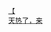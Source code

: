 [【](http://tieba.baidu.com/p/3093502773?see_lz=1&pn=)   
[天热了，来](http://tieba.baidu.com/p/3093130056?see_lz=1&pn=)   
